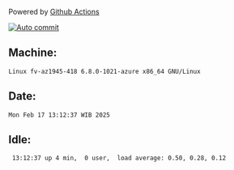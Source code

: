 Powered by [Github Actions](https://github.com/features/actions)

[![Auto commit](https://github.com/hiage/workstation/workflows/Auto%20commit/badge.svg)](https://github.com/hiage/workstation/actions?query=workflow%3A%22Auto+commit%22)

## Machine:
```
Linux fv-az1945-418 6.8.0-1021-azure x86_64 GNU/Linux
```
## Date:
```
Mon Feb 17 13:12:37 WIB 2025
```
## Idle:
```
 13:12:37 up 4 min,  0 user,  load average: 0.50, 0.28, 0.12
```
